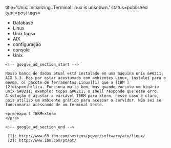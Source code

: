 title='Unix: Initializing..Terminal linux is unknown.'
status=published
type=post
tags=
  - Database
  - Linux
  - Unix
tags=
  - AIX
  - configuração
  - console
  - Unix
~~~~~~
<!-- google_ad_section_start -->

Nosso banco de dados atual está instalado em uma máquina unix &#8211; AIX 5.3. Mas por estar acostumado com ambientes Linux, instalei para o mesmo, o[ pacote de ferramentas Linux][1] que a [IBM ][2]disponibiliza. Funciona muito bem, mas quando executo um binário unix &#8211; exemplo: topas &#8211; o shell responde que esse erro.  
A solução é ajustar a variável TERM para xterm, nesse caso é claro, pois utilizo um ambiente gráfico para acessar o servidor. Não sei se funcionaria acessando de um terminal texto.

<pre>export TERM=xterm
</pre>

<!-- google_ad_section_end -->

 [1]: http://www-03.ibm.com/systems/power/software/aix/linux/
 [2]: http://www.ibm.com/pt/pt/